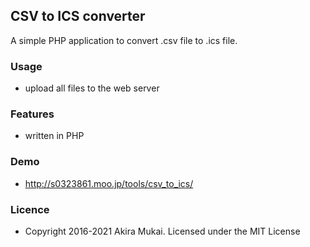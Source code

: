 ## CSV to ICS converter

A simple PHP application to convert .csv file to .ics file.


### Usage

  - upload all files to the web server


### Features

  - written in PHP


### Demo

  - http://s0323861.moo.jp/tools/csv_to_ics/


### Licence

  - Copyright 2016-2021 Akira Mukai. Licensed under the MIT License
